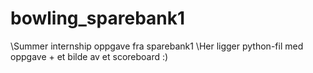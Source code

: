 # bowling_sparebank1
\Summer internship oppgave fra sparebank1
\Her ligger python-fil med oppgave + et bilde av et scoreboard :)

